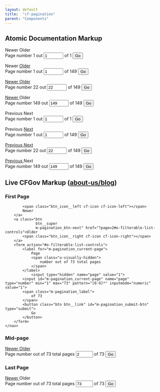 ```yaml
---
layout: default
title:  "cf-pagination"
parent: "Components"
---
```



## Atomic Documentation Markup

<div class="u-mb30">
    <nav class="m-pagination" role="navigation" aria-label="Pagination">
        <a class="a-btn
                  a-btn__icon-on-left
                  a-btn__disabled
                  cf-icon
                  cf-icon-left
                  cf-icon__before
                  m-pagination_btn-prev">
            Newer
        </a>
        <a class="a-btn
                  a-btn__icon-on-right
                  a-btn__disabled
                  cf-icon
                  cf-icon-right
                  cf-icon__after
                  m-pagination_btn-next">
            Older
        </a>
        <form class="m-pagination_form"
              action="#o-filterable-list-controls">
            <label class="m-pagination_label"
                   for="m-pagination_current-page">
                Page
                <span class="u-visually-hidden">
                    number 1 out
                </span>
                <input class="m-pagination_current-page"
                       id="m-pagination_current-page"
                       name="page"
                       type="number"
                       min="1"
                       max="149"
                       pattern="[0-9]*"
                       inputmode="numeric"
                       value="1">
                of 1
            </label>
            <button class="a-btn
                           a-btn__link
                           m-pagination_btn-submit"
                    id="m-pagination_btn-submit"
                    type="submit">Go</button>
        </form>
    </nav>
</div>

<div class="u-mb30">
    <nav class="m-pagination" role="navigation" aria-label="Pagination">
        <a class="a-btn
                  a-btn__icon-on-left
                  a-btn__disabled
                  cf-icon
                  cf-icon-left
                  cf-icon__before
                  m-pagination_btn-prev">
            Newer
        </a>
        <a class="a-btn
                  a-btn__icon-on-right
                  cf-icon
                  cf-icon-right
                  cf-icon__after
                  m-pagination_btn-next"
           href="?page=2#o-filterable-list-controls">
            Older
        </a>
        <form class="m-pagination_form"
              action="#o-filterable-list-controls">
            <label class="m-pagination_label"
                   for="m-pagination_current-page">
                Page
                <span class="u-visually-hidden">
                    number 1 out
                </span>
                <input class="m-pagination_current-page"
                       id="m-pagination_current-page"
                       name="page"
                       type="number"
                       min="1"
                       max="149"
                       pattern="[0-9]*"
                       inputmode="numeric"
                       value="1">
                of 149
            </label>
            <button class="a-btn
                           a-btn__link
                           m-pagination_btn-submit"
                    id="m-pagination_btn-submit"
                    type="submit">Go</button>
        </form>
    </nav>
</div>

<div class="u-mb30">
    <nav class="m-pagination" role="navigation" aria-label="Pagination">
        <a class="a-btn
                  a-btn__icon-on-left
                  cf-icon
                  cf-icon-left
                  cf-icon__before
                  m-pagination_btn-prev"
           href="?page=21#o-filterable-list-controls">
            Newer
        </a>
        <a class="a-btn
                  a-btn__icon-on-right
                  cf-icon
                  cf-icon-right
                  cf-icon__after
                  m-pagination_btn-next"
           href="?page=23#o-filterable-list-controls">
            Older
        </a>
        <form class="m-pagination_form"
              action="#o-filterable-list-controls">
            <label class="m-pagination_label"
                   for="m-pagination_current-page">
                Page
                <span class="u-visually-hidden">
                    number 22 out
                </span>
                <input class="m-pagination_current-page"
                       id="m-pagination_current-page"
                       name="page"
                       type="number"
                       min="1"
                       max="149"
                       pattern="[0-9]*"
                       inputmode="numeric"
                       value="22">
                of 149
            </label>
            <button class="a-btn
                           a-btn__link
                           m-pagination_btn-submit"
                    id="m-pagination_btn-submit"
                    type="submit">Go</button>
        </form>
    </nav>
</div>

<div class="u-mb30">
    <nav class="m-pagination" role="navigation" aria-label="Pagination">
        <a class="a-btn
                  a-btn__icon-on-left
                  cf-icon
                  cf-icon-left
                  cf-icon__before
                  m-pagination_btn-prev"
           href="?page=148#o-filterable-list-controls">
            Newer
        </a>
        <a class="a-btn
                  a-btn__icon-on-right
                  a-btn__disabled
                  cf-icon
                  cf-icon-right
                  cf-icon__after
                  m-pagination_btn-next">
            Older
        </a>
        <form class="m-pagination_form"
              action="#o-filterable-list-controls">
            <label class="m-pagination_label"
                   for="m-pagination_current-page">
                Page
                <span class="u-visually-hidden">
                    number 149 out
                </span>
                <input class="m-pagination_current-page"
                       id="m-pagination_current-page"
                       name="page"
                       type="number"
                       min="1"
                       max="149"
                       pattern="[0-9]*"
                       inputmode="numeric"
                       value="149">
                of 149
            </label>
            <button class="a-btn
                           a-btn__link
                           m-pagination_btn-submit"
                    id="m-pagination_btn-submit"
                    type="submit">Go</button>
        </form>
    </nav>
</div>

<div class="u-mb30">
    <nav class="m-pagination" role="navigation" aria-label="Pagination">
        <a class="a-btn
                  a-btn__icon-on-left
                  a-btn__disabled
                  cf-icon
                  cf-icon-left
                  cf-icon__before
                  m-pagination_btn-prev">
            Previous
        </a>
        <a class="a-btn
                  a-btn__icon-on-right
                  a-btn__disabled
                  cf-icon
                  cf-icon-right
                  cf-icon__after
                  m-pagination_btn-next">
            Next
        </a>
        <form class="m-pagination_form"
              action="#o-filterable-list-controls">
            <label class="m-pagination_label"
                   for="m-pagination_current-page">
                Page
                <span class="u-visually-hidden">
                    number 1 out
                </span>
                <input class="m-pagination_current-page"
                       id="m-pagination_current-page"
                       name="page"
                       type="number"
                       min="1"
                       max="149"
                       pattern="[0-9]*"
                       inputmode="numeric"
                       value="1">
                of 1
            </label>
            <button class="a-btn
                           a-btn__link
                           m-pagination_btn-submit"
                    id="m-pagination_btn-submit"
                    type="submit">Go</button>
        </form>
    </nav>
</div>

<div class="u-mb30">
    <nav class="m-pagination" role="navigation" aria-label="Pagination">
        <a class="a-btn
                  a-btn__icon-on-left
                  a-btn__disabled
                  cf-icon
                  cf-icon-left
                  cf-icon__before
                  m-pagination_btn-prev">
            Previous
        </a>
        <a class="a-btn
                  a-btn__icon-on-right
                  cf-icon
                  cf-icon-right
                  cf-icon__after
                  m-pagination_btn-next"
           href="?page=2#o-filterable-list-controls">
            Next
        </a>
        <form class="m-pagination_form"
              action="#o-filterable-list-controls">
            <label class="m-pagination_label"
                   for="m-pagination_current-page">
                Page
                <span class="u-visually-hidden">
                    number 1 out
                </span>
                <input class="m-pagination_current-page"
                       id="m-pagination_current-page"
                       name="page"
                       type="number"
                       min="1"
                       max="149"
                       pattern="[0-9]*"
                       inputmode="numeric"
                       value="1">
                of 149
            </label>
            <button class="a-btn
                           a-btn__link
                           m-pagination_btn-submit"
                    id="m-pagination_btn-submit"
                    type="submit">Go</button>
        </form>
    </nav>
</div>

<div class="u-mb30">
    <nav class="m-pagination" role="navigation" aria-label="Pagination">
        <a class="a-btn
                  a-btn__icon-on-left
                  cf-icon
                  cf-icon-left
                  cf-icon__before
                  m-pagination_btn-prev"
           href="?page=21#o-filterable-list-controls">
            Previous
        </a>
        <a class="a-btn
                  a-btn__icon-on-right
                  cf-icon
                  cf-icon-right
                  cf-icon__after
                  m-pagination_btn-next"
           href="?page=23#o-filterable-list-controls">
            Next
        </a>
        <form class="m-pagination_form"
              action="#o-filterable-list-controls">
            <label class="m-pagination_label"
                   for="m-pagination_current-page">
                Page
                <span class="u-visually-hidden">
                    number 22 out
                </span>
                <input class="m-pagination_current-page"
                       id="m-pagination_current-page"
                       name="page"
                       type="number"
                       min="1"
                       max="149"
                       pattern="[0-9]*"
                       inputmode="numeric"
                       value="22">
                of 149
            </label>
            <button class="a-btn
                           a-btn__link
                           m-pagination_btn-submit"
                    id="m-pagination_btn-submit"
                    type="submit">Go</button>
        </form>
    </nav>
</div>

<div class="u-mb30">
    <nav class="m-pagination" role="navigation" aria-label="Pagination">
        <a class="a-btn
                  a-btn__icon-on-left
                  cf-icon
                  cf-icon-left
                  cf-icon__before
                  m-pagination_btn-prev"
           href="?page=148#o-filterable-list-controls">
            Previous
        </a>
        <a class="a-btn
                  a-btn__icon-on-right
                  a-btn__disabled
                  cf-icon
                  cf-icon-right
                  cf-icon__after
                  m-pagination_btn-next">
            Next
        </a>
        <form class="m-pagination_form"
              action="#o-filterable-list-controls">
            <label class="m-pagination_label"
                   for="m-pagination_current-page">
                Page
                <span class="u-visually-hidden">
                    number 149 out
                </span>
                <input class="m-pagination_current-page"
                       id="m-pagination_current-page"
                       name="page"
                       type="number"
                       min="1"
                       max="149"
                       pattern="[0-9]*"
                       inputmode="numeric"
                       value="149">
                of 149
            </label>
            <button class="a-btn
                           a-btn__link
                           m-pagination_btn-submit"
                    id="m-pagination_btn-submit"
                    type="submit">Go</button>
        </form>
    </nav>
</div>


## Live CFGov Markup (<a href="https://www.consumerfinance.gov/about-us/blog/">about-us/blog</a>)

### First Page
<div class="u-mb30">
  <nav class="m-pagination" role="navigation" aria-label="Pagination">
        <a class="btn
                  btn__super
                  btn__disabled
                  m-pagination_btn-prev">

            <span class="btn_icon__left cf-icon cf-icon-left"></span>
            Newer
        </a>
        <a class="btn
                  btn__super
                  m-pagination_btn-next" href="?page=2#o-filterable-list-controls">Older
            <span class="btn_icon__right cf-icon cf-icon-right"></span>
        </a>
        <form action="#o-filterable-list-controls">
            <label for="m-pagination_current-page">
                Page
                <span class="u-visually-hidden">
                    number out of 73 total pages
                </span>
            </label>
                <input type="hidden" name="page" value="1">
            <input id="m-pagination_current-page" name="page" type="number" min="1" max="73" pattern="[0-9]*" inputmode="numeric" value="1">
            <span class="m-pagination_label">
                of 73
            </span>
            <button class="btn btn__link" id="m-pagination_submit-btn" type="submit">
                Go
            </button>
        </form>
    </nav>
</div>

### Mid-page

<div class="u-mb30">
  <nav class="m-pagination" role="navigation" aria-label="Pagination">
        <a class="btn
                  btn__super
                  m-pagination_btn-prev" href="?page=1#o-filterable-list-controls">
            <span class="btn_icon__left cf-icon cf-icon-left"></span>
            Newer
        </a>
        <a class="btn
                  btn__super
                  m-pagination_btn-next" href="?page=3#o-filterable-list-controls">Older
            <span class="btn_icon__right cf-icon cf-icon-right"></span>
        </a>
        <form action="#o-filterable-list-controls">
            <label for="m-pagination_current-page">
                Page
                <span class="u-visually-hidden">
                    number out of 73 total pages
                </span>
            </label>
              <input type="hidden" name="page" value="2">
            <input id="m-pagination_current-page" name="page" type="number" min="1" max="73" pattern="[0-9]*" inputmode="numeric" value="2">
            <span class="m-pagination_label">
                of 73
            </span>
            <button class="btn btn__link" id="m-pagination_submit-btn" type="submit">
                Go
            </button>
        </form>
    </nav>
</div>

### Last Page

<div class="u-mb30">
  <nav class="m-pagination" role="navigation" aria-label="Pagination">
        <a class="btn
                  btn__super
                  m-pagination_btn-prev" href="?page=72#o-filterable-list-controls">
            <span class="btn_icon__left cf-icon cf-icon-left"></span>
            Newer
        </a>
        <a class="btn
                  btn__super
                  btn__disabled m-pagination_btn-next">
        Older
            <span class="btn_icon__right cf-icon cf-icon-right"></span>
        </a>
        <form action="#o-filterable-list-controls">
            <label for="m-pagination_current-page">
                Page
                <span class="u-visually-hidden">
                    number out of 73 total pages
                </span>
            </label>
                <input type="hidden" name="page" value="73">
            <input id="m-pagination_current-page" name="page" type="number" min="1" max="73" pattern="[0-9]*" inputmode="numeric" value="73">
            <span class="m-pagination_label">
                of 73
            </span>
            <button class="btn btn__link" id="m-pagination_submit-btn" type="submit">
                Go
            </button>
        </form>
    </nav>
</div>
